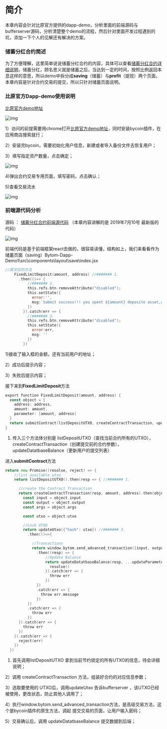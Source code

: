 # 简介

​	本章内容会针对比原官方提供的dapp-demo，分析里面的前端源码与bufferserver源码，分析清楚整个demo的流程，然后针对里面开发过程遇到的坑，添加一下个人的见解还有解决的方案。



### 储蓄分红合约简述

为了方便理解，这里简单说说储蓄分红合约的内容，具体可以查看[储蓄分红合约详细说明](https://github.com/oysheng/bufferserver/blob/master/docs/instance.md)，储蓄分红，顾名思义就是储蓄之后，当达到一定的时间，按照比例返回本息这样的意思，所以demo中拆分成**saving**（储蓄）与**profit**（提现）两个页面，本章内容是针对合约交易的提交，所以只针对储蓄页面说明。



### 比原官方Dapp-demo使用说明

[比原官方demo地址](http://app.bycoin.io:9001/ )

![img](https://raw.githubusercontent.com/cancelloveyan/bytomResearch/master/image/3_p1.png)

1）访问的前提需要用chrome打开[比原官方demo地址](http://app.bycoin.io:9001/ )，同时安装bycoin插件，在应用商店搜索就行；

2）安装完bycoin，需要初始化用户信息，新建或者导入备份文件去恢复用户；

3）填写指定资产数量，点击确定；

![img](https://raw.githubusercontent.com/cancelloveyan/bytomResearch/master/image/3_p2.png)



4)弹出合约交易专用页面，填写密码，点击确认；

5)查看交易流水

![img](https://raw.githubusercontent.com/cancelloveyan/bytomResearch/master/image/3_p3.png)



### 前端源代码分析

源码 ： [储蓄分红合约前端源代码](https://github.com/Bytom/Bytom-Dapp-Demo) （本章内容讲解的是 2019年7月10号 最新版的代码）

![img](https://raw.githubusercontent.com/cancelloveyan/bytomResearch/master/image/3_p4.png)

前端代码是基于前端框架react去做的，很容易读懂，结构如上，我们来看看作为储蓄页面（saving）Bytom-Dapp-Demo1\src\components\layout\save\index.jsx

```go
//提交后的方法
    FixedLimitDeposit(amount, address) //####### 1.
      .then(()=> {
          //####### 2.
          this.refs.btn.removeAttribute("disabled");
          this.setState({
            error:'',
            msg:`Submit success!!! you spent ${amount} deposite asset,and gain ${amount} billasset.`
          })
        }).catch(err => {
          //####### 3.
          this.refs.btn.removeAttribute("disabled");
          this.setState({
            error:err,
            msg: ''
          })
        })
```

1)接收了输入框的金额，还有当前用户的地址；

2）成功后提示内容；

3）失败后提示内容；

接下来到**FixedLimitDeposit**方法

```go
export function FixedLimitDeposit(amount, address) {
  const object = { 
    address: address,
    amount: amount,
    parameter: [amount, address]
  }
  return submitContract(listDepositUTXO, createContractTransaction, updateDatatbaseBalance, object)  //####### 1.
}
```

1)  传入三个方法体分别是 listDepositUTXO（查找当前合约所有的UTXO）， createContractTransaction（创建提交前的合约参数），updateDatatbaseBalance（更新用户的提交列表）



进入**submitContract**方法

```go
return new Promise((resolve, reject) => {
    //list available utxo
    return listDepositUTXO().then(resp => { //####### 1.

      //create the Contract Transaction
      return createContractTransaction(resp, amount, address).then(object =>{ //####### 2.
        const input = object.input
        const output = object.output
        const args = object.args

        const utxo = object.utxo

        //Lock UTXO
        return updateUtxo({"hash": utxo}) //####### 3.
          .then(()=>{

            //Transactions
            return window.bytom.send_advanced_transaction({input, output, gas: GetContractArgs().gas*100000000, args}) //####### 4.
              .then((resp) => {
                  //Update Balance
                  return updateDatatbaseBalance(resp, ...updateParameters).then(()=>{//####### 5.
                    resolve()
                  }).catch(err => {
                    throw err
                  })
              })
              .catch(err => {
                throw err.message
              })
          })
          .catch(err => {
            throw err
          })
      }).catch(err => {
        throw err
      })
    }).catch(err => {
      reject(err)
    })
  })
```

1) 首先调用listDepositUTXO 拿到当前节约锁定的所有UTXO的信息，待会详细说明；

2）调用 createContractTransaction 方法，组装好合约的对应信息参数；

3）选取要使用的 UTXO后，调用updateUtxo  告诉bufferserver ，该UTXO已经被使用，更改状态，防止其他人调用了；

4）执行window.bytom.send_advanced_transaction方法，是高级交易方法，这个是bycoin插件的原生方法，调起 提交交易的页面，让用户输入密码；

5）交易确认后，调用 updateDatatbaseBalance 提交数据到后端；



